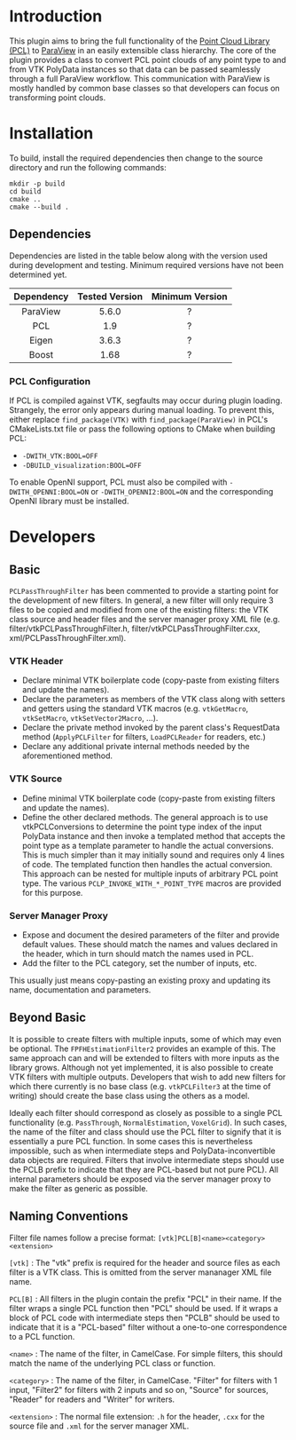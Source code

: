 # Introduction

This plugin aims to bring the full functionality of the [Point Cloud Library (PCL)](http://www.pointclouds.org/) to [ParaView](https://www.paraview.org/) in an easily extensible class hierarchy. The core of the plugin provides a class to convert PCL point clouds of any point type to and from VTK PolyData instances so that data can be passed seamlessly through a full ParaView workflow. This communication with ParaView is mostly handled by common base classes so that developers can focus on transforming point clouds.

# Installation

To build, install the required dependencies then change to the source directory and run the following commands:

~~~~~{.sh}
mkdir -p build
cd build
cmake ..
cmake --build .
~~~~~

## Dependencies

Dependencies are listed in the table below along with the version used during development and testing. Minimum required versions have not been determined yet.

| Dependency  | Tested Version  | Minimum Version  |
| :---------: | :-------------: | :--------------: |
| ParaView    | 5.6.0           | ?                |
| PCL         | 1.9             | ?                |
| Eigen       | 3.6.3           | ?                |
| Boost       | 1.68            | ?                |

### PCL Configuration

If PCL is compiled against VTK, segfaults may occur during plugin loading. Strangely, the error only appears during manual loading. To prevent this, either replace `find_package(VTK)` with `find_package(ParaView)` in PCL's CMakeLists.txt file or pass the following options to CMake when building PCL:

* `-DWITH_VTK:BOOL=OFF`
* `-DBUILD_visualization:BOOL=OFF`

To enable OpenNI support, PCL must also be compiled with `-DWITH_OPENNI:BOOL=ON` or `-DWITH_OPENNI2:BOOL=ON` and the corresponding OpenNI library must be installed.

# Developers

## Basic

`PCLPassThroughFilter` has been commented to provide a starting point for the development of new filters. In general, a new filter will only require 3 files to be copied and modified from one of the existing filters: the VTK class source and header files and the server manager proxy XML file (e.g. filter/vtkPCLPassThroughFilter.h, filter/vtkPCLPassThroughFilter.cxx, xml/PCLPassThroughFilter.xml).

### VTK Header

* Declare minimal VTK boilerplate code (copy-paste from existing filters and update the names).
* Declare the parameters as members of the VTK class along with setters and getters using the standard VTK macros (e.g. `vtkGetMacro`, `vtkSetMacro`, `vtkSetVector2Macro`, ...).
* Declare the private method invoked by the parent class's RequestData method (`ApplyPCLFilter` for filters, `LoadPCLReader` for readers, etc.)
* Declare any additional private internal methods needed by the aforementioned method.

### VTK Source

* Define minimal VTK boilerplate code (copy-paste from existing filters and update the names).
* Define the other declared methods. The general approach is to use vtkPCLConversions to determine the point type index of the input PolyData instance and then invoke a templated method that accepts the point type as a template parameter to handle the actual conversions. This is much simpler than it may initially sound and requires only 4 lines of code. The templated function then handles the actual conversion. This approach can be nested for multiple inputs of arbitrary PCL point type. The various `PCLP_INVOKE_WITH_*_POINT_TYPE` macros are provided for this purpose.

### Server Manager Proxy

* Expose and document the desired parameters of the filter and provide default values. These should match the names and values declared in the header, which in turn should match the names used in PCL.
* Add the filter to the PCL category, set the number of inputs, etc.

This usually just means copy-pasting an existing proxy and updating its name, documentation and parameters.

## Beyond Basic

It is possible to create filters with multiple inputs, some of which may even be optional. The `FPFHEstimationFilter2` provides an example of this. The same approach can and will be extended to filters with more inputs as the library grows. Although not yet implemented, it is also possible to create VTK filters with multiple outputs. Developers that wish to add new filters for which there currently is no base class (e.g. `vtkPCLFilter3` at the time of writing) should create the base class using the others as a model.

Ideally each filter should correspond as closely as possible to a single PCL functionality (e.g. `PassThrough`, `NormalEstimation`, `VoxelGrid`). In such cases, the name of the filter and class should use the PCL filter to signify that it is essentially a pure PCL function. In some cases this is nevertheless impossible, such as when intermediate steps and PolyData-inconvertible data objects are required. Filters that involve intermediate steps should use the PCLB prefix to indicate that they are PCL-based but not pure PCL). All internal parameters should be exposed via the server manager proxy to make the filter as generic as possible.

## Naming Conventions

Filter file names follow a precise format: `[vtk]PCL[B]<name><category><extension>`

`[vtk]`
:   The "vtk" prefix is required for the header and source files as each filter is a VTK class. This is omitted from the server mananager XML file name.

`PCL[B]`
:   All filters in the plugin contain the prefix "PCL" in their name. If the filter wraps a single PCL function then "PCL" should be used. If it wraps a block of PCL code with intermediate steps then "PCLB" should be used to indicate that it is a "PCL-based" filter without a one-to-one correspondence to a PCL function.

`<name>`
:   The name of the filter, in CamelCase. For simple filters, this should match the name of the underlying PCL class or function.

`<category>`
:   The name of the filter, in CamelCase. "Filter" for filters with 1 input, "Filter2" for filters with 2 inputs and so on, "Source" for sources, "Reader" for readers and "Writer" for writers.

`<extension>`
:   The normal file extension: `.h` for the header, `.cxx` for the source file and `.xml` for the server manager XML.

